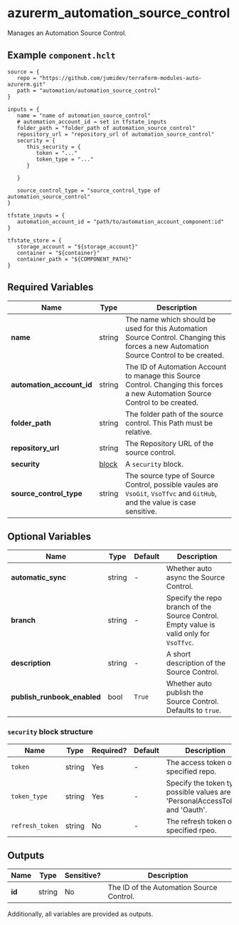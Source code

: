 # azurerm_automation_source_control

Manages an Automation Source Control.

## Example `component.hclt`

```hcl
source = {
   repo = "https://github.com/jumidev/terraform-modules-auto-azurerm.git"   
   path = "automation/automation_source_control"   
}

inputs = {
   name = "name of automation_source_control"   
   # automation_account_id → set in tfstate_inputs
   folder_path = "folder_path of automation_source_control"   
   repository_url = "repository_url of automation_source_control"   
   security = {
      this_security = {
         token = "..."         
         token_type = "..."         
      }
      
   }
   
   source_control_type = "source_control_type of automation_source_control"   
}

tfstate_inputs = {
   automation_account_id = "path/to/automation_account_component:id"   
}

tfstate_store = {
   storage_account = "${storage_account}"   
   container = "${container}"   
   container_path = "${COMPONENT_PATH}"   
}

```

## Required Variables

| Name | Type |  Description |
| ---- | --------- |  ----------- |
| **name** | string |  The name which should be used for this Automation Source Control. Changing this forces a new Automation Source Control to be created. | 
| **automation_account_id** | string |  The ID of Automation Account to manage this Source Control. Changing this forces a new Automation Source Control to be created. | 
| **folder_path** | string |  The folder path of the source control. This Path must be relative. | 
| **repository_url** | string |  The Repository URL of the source control. | 
| **security** | [block](#security-block-structure) |  A `security` block. | 
| **source_control_type** | string |  The source type of Source Control, possible vaules are `VsoGit`, `VsoTfvc` and `GitHub`, and the value is case sensitive. | 

## Optional Variables

| Name | Type |  Default  |  Description |
| ---- | --------- |  ----------- | ----------- |
| **automatic_sync** | string |  -  |  Whether auto async the Source Control. | 
| **branch** | string |  -  |  Specify the repo branch of the Source Control. Empty value is valid only for `VsoTfvc`. | 
| **description** | string |  -  |  A short description of the Source Control. | 
| **publish_runbook_enabled** | bool |  `True`  |  Whether auto publish the Source Control. Defaults to `true`. | 

### `security` block structure

| Name | Type | Required? | Default | Description |
| ---- | ---- | --------- | ------- | ----------- |
| `token` | string | Yes | - | The access token of specified repo. |
| `token_type` | string | Yes | - | Specify the token type, possible values are 'PersonalAccessToken' and 'Oauth'. |
| `refresh_token` | string | No | - | The refresh token of specified rpeo. |



## Outputs

| Name | Type | Sensitive? | Description |
| ---- | ---- | --------- | --------- |
| **id** | string | No  | The ID of the Automation Source Control. | 

Additionally, all variables are provided as outputs.
